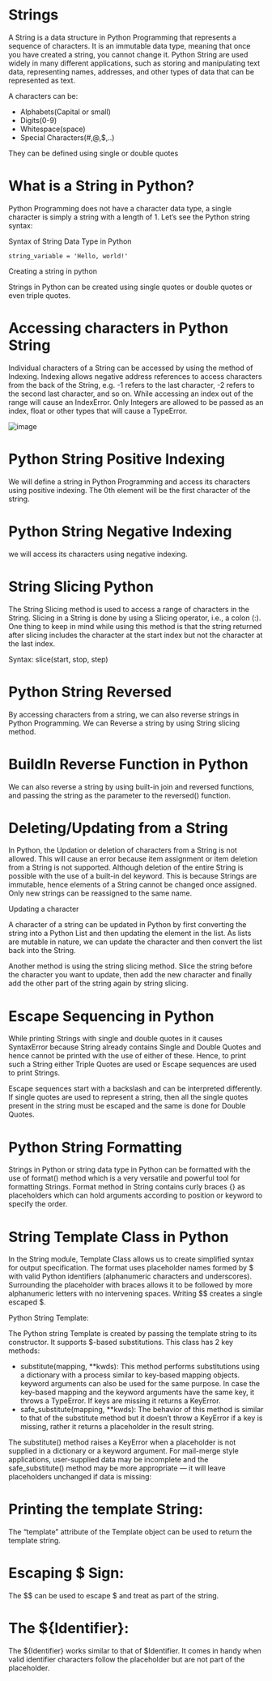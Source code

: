 # Strings
A String is a data structure in Python Programming that represents a sequence of characters. It is an immutable data type, meaning that once you have created a string, you cannot change it. Python String are used widely in many different applications, such as storing and manipulating text data, representing names, addresses, and other types of data that can be represented as text.

A characters can be:
 * Alphabets(Capital or small)
 * Digits(0-9)
 * Whitespace(space)
 * Special Characters(#,@,$,..)
   
They can be defined using single or double quotes
# What is a String in Python?
Python Programming does not have a character data type, a single character is simply a string with a length of 1. Let’s see the Python string syntax:

Syntax of String Data Type in Python

    string_variable = 'Hello, world!'

Creating a string in python

Strings in Python can be created using single quotes or double quotes or even triple quotes. 

# Accessing characters in Python String

 Individual characters of a String can be accessed by using the method of Indexing. Indexing allows negative address references to access characters from the back of the String, e.g. -1 refers to the last character, -2 refers to the second last character, and so on.
 While accessing an index out of the range will cause an IndexError. Only Integers are allowed to be passed as an index, float or other types that will cause a TypeError.
 
 ![image](https://github.com/PrithivRaaj/LearnPython/assets/111727780/b19aa2d3-a317-447b-9832-90de9bc9c6f6)

 # Python String Positive Indexing
 
 We will define a string in Python Programming and access its characters using positive indexing. The 0th element will be the first character of the string.

 # Python String Negative Indexing
 we will access its characters using negative indexing.

# String Slicing Python
The String Slicing method is used to access a range of characters in the String. Slicing in a String is done by using a Slicing operator, i.e., a colon (:).  One thing to keep in mind while using this method is that the string returned after slicing includes the character at the start index but not the character at the last index.

Syntax: slice(start, stop, step)
# Python String Reversed
 By accessing characters from a string, we can also reverse strings in Python Programming. We can Reverse a string by using String slicing method.
# BuildIn Reverse Function in Python
We can also reverse a string by using built-in join and reversed functions, and passing the string as the parameter to the reversed() function.
# Deleting/Updating from a String
In Python, the Updation or deletion of characters from a String is not allowed. This will cause an error because item assignment or item deletion from a String is not supported. Although deletion of the entire String is possible with the use of a built-in del keyword. This is because Strings are immutable, hence elements of a String cannot be changed once assigned. Only new strings can be reassigned to the same name. 

Updating a character

A character of a string can be updated in Python by first converting the string into a Python List and then updating the element in the list. As lists are mutable in nature, we can update the character and then convert the list back into the String.

Another method is using the string slicing method. Slice the string before the character you want to update, then add the new character and finally add the other part of the string again by string slicing.
# Escape Sequencing in Python
While printing Strings with single and double quotes in it causes SyntaxError because String already contains Single and Double Quotes and hence cannot be printed with the use of either of these. Hence, to print such a String either Triple Quotes are used or Escape sequences are used to print Strings. 

Escape sequences start with a backslash and can be interpreted differently. If single quotes are used to represent a string, then all the single quotes present in the string must be escaped and the same is done for Double Quotes.
# Python String Formatting
Strings in Python or string data type in Python can be formatted with the use of format() method which is a very versatile and powerful tool for formatting Strings. Format method in String contains curly braces {} as placeholders which can hold arguments according to position or keyword to specify the order.

# String Template Class in Python
In the String module, Template Class allows us to create simplified syntax for output specification. The format uses placeholder names formed by $ with valid Python identifiers (alphanumeric characters and underscores). Surrounding the placeholder with braces allows it to be followed by more alphanumeric letters with no intervening spaces. Writing $$ creates a single escaped $.
 
Python String Template:

The Python string Template is created by passing the template string to its constructor. It supports $-based substitutions. This class has 2 key methods: 

 * substitute(mapping, **kwds): This method performs substitutions using a dictionary with a process similar to key-based mapping objects. keyword arguments can also be used for the same purpose. In case the key-based mapping and the keyword arguments have the same key, it throws a TypeError. If keys are missing it returns a KeyError.
 * safe_substitute(mapping, **kwds): The behavior of this method is similar to that of the substitute method but it doesn’t throw a KeyError if a key is missing, rather it returns a placeholder in the result string. 
 
The substitute() method raises a KeyError when a placeholder is not supplied in a dictionary or a keyword argument. For mail-merge style applications, user-supplied data may be incomplete and the safe_substitute() method may be more appropriate — it will leave placeholders unchanged if data is missing:

# Printing the template String:

The “template” attribute of the Template object can be used to return the template string.

# Escaping $ Sign:

The $$ can be used to escape $ and treat as part of the string.

# The ${Identifier}:

The ${Identifier} works similar to that of $Identifier. It comes in handy when valid identifier characters follow the placeholder but are not part of the placeholder.
